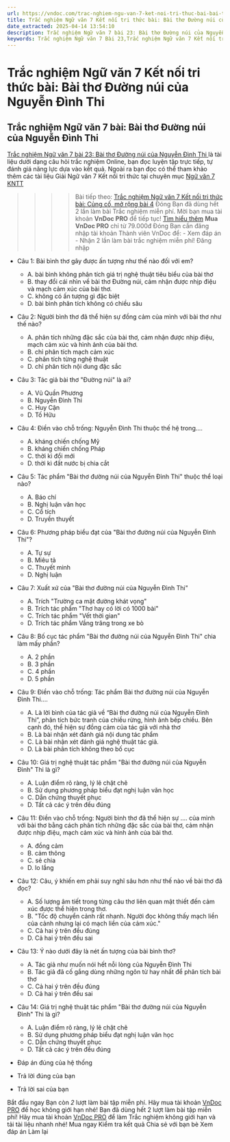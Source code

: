 ```yaml
---
url: https://vndoc.com/trac-nghiem-ngu-van-7-ket-noi-tri-thuc-bai-bai-tho-duong-nui-cua-nguyen-dinh-thi-329336
title: Trắc nghiệm Ngữ văn 7 Kết nối tri thức bài: Bài thơ Đường núi của Nguyễn Đình Thi - VnDoc.com
date_extracted: 2025-04-14 13:54:10
description: Trắc nghiệm Ngữ văn 7 bài 23: Bài thơ Đường núi của Nguyễn Đình Thi là bộ câu hỏi trắc nghiệm khách quan liên quan đến nội dung trong chương trình Ngữ văn 7 Kết nối tri thức
keywords: Trắc nghiệm Ngữ văn 7 Bài 23,Trắc nghiệm Ngữ văn 7 Kết nối tri thức Bài 23,Trắc nghiệm văn 7 Kết nối tri thức,Trắc nghiệm Ngữ văn 7 Bài thơ Đường núi của Nguyễn Đình Thi,Trắc nghiệm Ngữ văn 7 KNTT,Bài thơ Đường núi của Nguyễn Đình Thi,Ngữ văn 7 KNTT,Ngữ văn 7 bài 23 kntt
---
```


# Trắc nghiệm Ngữ văn 7 Kết nối tri thức bài: Bài thơ Đường núi của Nguyễn Đình Thi
## **Trắc nghiệm Ngữ văn 7 bài: Bài thơ Đường núi của Nguyễn Đình Thi**
[Trắc nghiệm Ngữ văn 7 bài 23: Bài thơ Đường núi của Nguyễn Đình Thi ](<https://vndoc.com/trac-nghiem-ngu-van-7-ket-noi-tri-thuc-bai-bai-tho-duong-nui-cua-nguyen-dinh-thi-329336>)là tài liệu dưới dạng câu hỏi trắc nghiệm Online, bạn đọc luyện tập trực tiếp, tự đánh giá năng lực dựa vào kết quả. Ngoài ra bạn đọc có thể tham khảo thêm các tài liệu Giải Ngữ văn 7 Kết nối tri thức tại chuyên mục [Ngữ văn 7 KNTT](<https://vndoc.com/ngu-van-7-kntt-tap1>)
>>>> Bài tiếp theo: [Trắc nghiệm Ngữ văn 7 Kết nối tri thức bài: Củng cố, mở rộng bài 4](<https://vndoc.com/trac-nghiem-ngu-van-7-ket-noi-tri-thuc-bai-cung-co-mo-rong-bai-4-329340>)
Đóng
Bạn đã dùng hết 2 lần làm bài Trắc nghiệm miễn phí. Mời bạn mua tài khoản **VnDoc PRO** để tiếp tục\! [Tìm hiểu thêm](</pro>)
**Mua VnDoc PRO** chỉ từ 79.000đ
Đóng
Bạn cần đăng nhập tài khoản Thành viên VnDoc để:
\- Xem đáp án
\- Nhận 2 lần làm bài trắc nghiệm miễn phí\!
Đăng nhập 
  * Câu 1: Bài bình thơ gây được ấn tượng như thế nào đối với em?
    * A. bài bình không phân tích giá trị nghệ thuật tiêu biểu của bài thơ
    * B. thay đổi cái nhìn về bài thơ Đường núi, cảm nhận được nhịp điệu và mạch cảm xúc của bài thơ.
    * C. không có ấn tượng gì đặc biệt
    * D. bài bình phân tích không có chiều sâu
  * Câu 2: Người bình thơ đã thể hiện sự đồng cảm của mình với bài thơ như thế nào?
    * A. phân tích những đặc sắc của bài thơ, cảm nhận được nhịp điệu, mạch cảm xúc và hình ảnh của bài thơ.
    * B. chỉ phân tích mạch cảm xúc
    * C. phân tích từng nghệ thuật
    * D. chỉ phân tích nội dung đặc sắc
  * Câu 3: Tác giả bài thơ "Đường núi" là ai?
    * A. Vũ Quần Phương
    * B. Nguyễn Đình Thi
    * C. Huy Cận
    * D. Tố Hữu
  * Câu 4: Điền vào chỗ trống: Nguyễn Đình Thi thuộc thế hệ trong....
    * A. kháng chiến chống Mỹ
    * B. kháng chiến chống Pháp
    * C. thời kì đổi mới
    * D. thời kì đất nước bị chia cắt
  * Câu 5: Tác phẩm "Bài thơ đường núi của Nguyễn Đình Thi" thuộc thể loại nào?
    * A. Báo chí
    * B. Nghị luận văn học
    * C. Cổ tích
    * D. Truyền thuyết
  * Câu 6: Phương pháp biểu đạt của "Bài thơ đường núi của Nguyễn Đình Thi"?
    * A. Tự sự
    * B. Miêu tả
    * C. Thuyết minh
    * D. Nghị luận
  * Câu 7: Xuất xứ của "Bài thơ đường núi của Nguyễn Đình Thi"
    * A. Trích "Trường ca mặt đường khát vọng"
    * B. Trích tác phẩm "Thơ hay có lời có 1000 bài"
    * C. Trích tác phẩm "Vết thời gian"
    * D. Trích tác phẩm Vầng trăng trong xe bò
  * Câu 8: Bố cục tác phẩm "Bài thơ đường núi của Nguyễn Đình Thi" chia làm mấy phần?
    * A. 2 phần
    * B. 3 phần
    * C. 4 phần
    * D. 5 phần
  * Câu 9: Điền vào chỗ trống: Tác phẩm Bài thơ đường núi của Nguyễn Đình Thi....
    * A. Là lời bình của tác giả về “Bài thơ đường núi của Nguyễn Đình Thi”, phân tích bức tranh của chiều rừng, hình ảnh bếp chiều. Bên cạnh đó, thể hiện sự đồng cảm của tác giả với nhà thơ
    * B. Là bài nhận xét đánh giá nội dung tác phẩm
    * C. Là bài nhận xét đánh giá nghệ thuật tác giả.
    * D. Là bài phân tích không theo bố cục
  * Câu 10: Giá trị nghệ thuật tác phẩm "Bài thơ đường núi của Nguyễn Đình" Thi là gì?
    * A. Luận điểm rõ ràng, lý lẽ chặt chẽ
    * B. Sử dụng phương pháp biểu đạt nghị luận văn học
    * C. Dẫn chứng thuyết phục
    * D. Tất cả các ý trên đều đúng
  * Câu 11: Điền vào chỗ trống: Người bình thơ đã thể hiện sự .... của mình với bài thơ bằng cách phân tích những đặc sắc của bài thơ, cảm nhận được nhịp điệu, mạch cảm xúc và hình ảnh của bài thơ.
    * A. đồng cảm
    * B. cảm thông
    * C. sẻ chia
    * D. lo lắng
  * Câu 12: Câu, ý khiến em phải suy nghĩ sâu hơn như thế nào về bài thơ đã đọc?
    * A. Số lượng âm tiết trong từng câu thơ liên quan mật thiết đến cảm xúc được thể hiện trong thơ.
    * B. "Tốc độ chuyển cảnh rất nhanh. Người đọc không thấy mạch liền của cảnh nhưng lại có mạch liền của cảm xúc."
    * C. Cả hai ý trên đều đúng
    * D. Cả hai ý trên đều sai
  * Câu 13: Ý nào dưới đây là nét ấn tượng của bài bình thơ?
    * A. Tác giả như muốn nói hết nỗi lòng của Nguyễn Đình Thi
    * B. Tác giả đã cố gắng dùng những ngôn từ hay nhất để phân tích bài thơ
    * C. Cả hai ý trên đều đúng
    * D. Cả hai ý trên đều sai
  * Câu 14: Giá trị nghệ thuật tác phẩm "Bài thơ đường núi của Nguyễn Đình" Thi là gì?
    * A. Luận điểm rõ ràng, lý lẽ chặt chẽ
    * B. Sử dụng phương pháp biểu đạt nghị luận văn học
    * C. Dẫn chứng thuyết phục
    * D. Tất cả các ý trên đều đúng

  * Đáp án đúng của hệ thống
  * Trả lời đúng của bạn
  * Trả lời sai của bạn

Bắt đầu ngay
Bạn còn _2_ lượt làm bài tập miễn phí. Hãy mua tài khoản [VnDoc PRO](</pro>) để học không giới hạn nhé\!  Bạn đã dùng hết 2 lượt làm bài tập miễn phí\! Hãy mua tài khoản [VnDoc PRO](</pro>) để làm Trắc nghiệm không giới hạn và tải tài liệu nhanh nhé\!  Mua ngay
Kiểm tra kết quả Chia sẻ với bạn bè Xem đáp án Làm lại
